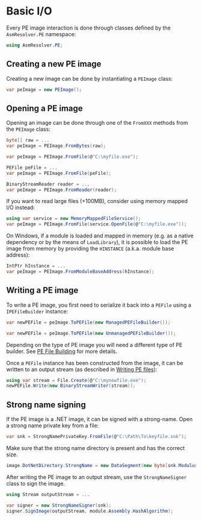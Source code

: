# Basic I/O

Every PE image interaction is done through classes defined by the
`AsmResolver.PE` namespace:

``` csharp
using AsmResolver.PE;
```

## Creating a new PE image

Creating a new image can be done by instantiating a `PEImage` class:

``` csharp
var peImage = new PEImage();
```

## Opening a PE image

Opening an image can be done through one of the `FromXXX` methods from the
`PEImage` class:

``` csharp
byte[] raw = ...
var peImage = PEImage.FromBytes(raw);
```

``` csharp
var peImage = PEImage.FromFile(@"C:\myfile.exe");
```

``` csharp
PEFile peFile = ...
var peImage = PEImage.FromFile(peFile);
```

``` csharp
BinaryStreamReader reader = ...
var peImage = PEImage.FromReader(reader);
```

If you want to read large files (+100MB), consider using memory mapped
I/O instead:

``` csharp
using var service = new MemoryMappedFileService();
var peImage = PEImage.FromFile(service.OpenFile(@"C:\myfile.exe"));
```

On Windows, if a module is loaded and mapped in memory (e.g. as a native
dependency or by the means of `LoadLibrary`), it is possible to load the
PE image from memory by providing the `HINSTANCE` (a.k.a. module base
address):

``` csharp
IntPtr hInstance = ...
var peImage = PEImage.FromModuleBaseAddress(hInstance);
```

## Writing a PE image

To write a PE image, you first need to serialize it back into a `PEFile` using a `IPEFileBuilder` instance:

```csharp
var newPEFile = peImage.ToPEFile(new ManagedPEFileBuilder());
```

```csharp
var newPEFile = peImage.ToPEFile(new UnmanagedPEFileBuilder());
```

Depending on the type of PE image you will need a different type of PE builder.
See [PE File Building](pe-building.md) for more details.

Once a `PEFile` instance has been constructed from the image, it can be written to an output stream (as described in [Writing PE files](../pefile/basics.md#writing-pe-files)):

``` csharp
using var stream = File.Create(@"C:\mynewfile.exe");
newPEFile.Write(new BinaryStreamWriter(stream));
```

## Strong name signing

If the PE image is a .NET image, it can be signed with a strong-name.
Open a strong name private key from a file:

``` csharp
var snk = StrongNamePrivateKey.FromFile(@"C:\Path\To\keyfile.snk");
```

Make sure that the strong name directory is present and has the correct
size.

``` csharp
image.DotNetDirectory.StrongName = new DataSegment(new byte[snk.Modulus.Length]);
```

After writing the PE image to an output stream, use the
`StrongNameSigner` class to sign the image.

``` csharp
using Stream outputStream = ...

var signer = new StrongNameSigner(snk);
signer.SignImage(outputStream, module.Assembly.HashAlgorithm);
```
